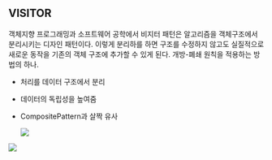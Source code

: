 ## VISITOR

객체지향 프로그래밍과 소프트웨어 공학에서 비지터 패턴은 알고리즘을 객체구조에서 분리시키는 디자인 패턴이다. 이렇게 분리하를 하면 구조를 수정하지 않고도 실질적으로 새로운 동작을 기존의 객체 구조에 추가할 수 있게 된다. 개방-폐쇄 원칙을 적용하는 방법의 하나.

- 처리를 데이터 구조에서 분리
- 데이터의 독립성을 높여줌
- CompositePattern과 살짝 유사
  
  
  ![](https://ws1.sinaimg.cn/large/006tKfTcgy1fmzw3hq0ufj30o80ectan.jpg)
  
  
  
  
![](https://ws4.sinaimg.cn/large/006tKfTcgy1fmzw3kizf7j315s0qgqa5.jpg)
